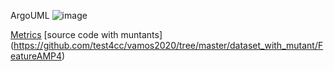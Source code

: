 ArgoUML
![image](https://raw.githubusercontent.com/test4cc/vamos2020/master/featureModel/ArgoUML.JPG)

 [Metrics](https://github.com/test4cc/vamos2020/blob/master/metrics/ArgoUML.csv)
 [source code with muntants] (https://github.com/test4cc/vamos2020/tree/master/dataset_with_mutant/FeatureAMP4)
